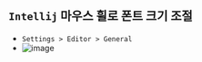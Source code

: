 ## `Intellij` 마우스 휠로 폰트 크기 조절
- `Settings > Editor > General`
- ![image](https://user-images.githubusercontent.com/61215550/224528444-255428b6-ccdf-447e-9dec-5bc24550e04a.png)

